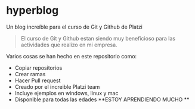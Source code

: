 # hyperblog
Un blog increíble para el curso de Git y Github de Platzi

> El curso de Git y Github estan siendo muy beneficioso para las actividades que realizo en mi empresa.

Varios cosas se han hecho en este repositorio como:
- Copiar repositorios
- Crear ramas
- Hacer Pull request
- Creado por el increible Platzi team
- Incluye ejemplos en windows, linux y mac
- Disponible para todas las edades
**ESTOY APRENDIENDO MUCHO **
